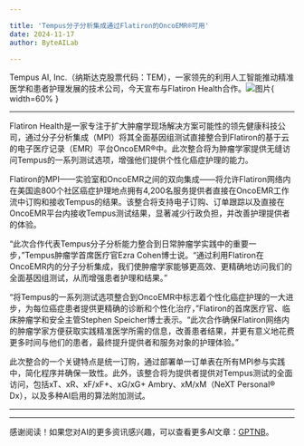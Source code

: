 ```yaml
---

title: 'Tempus分子分析集成通过Flatiron的OncoEMR®可用'
date: 2024-11-17
author: ByteAILab

---
```


Tempus AI, Inc.（纳斯达克股票代码：TEM），一家领先的利用人工智能推动精准医学和患者护理发展的技术公司，今天宣布与Flatiron Health合作。![图片](https://ai-techpark.com/wp-content/uploads/2024/11/Tempus-960x540.jpg){ width=60% }

---
Flatiron Health是一家专注于扩大肿瘤学现场解决方案可能性的领先健康科技公司，通过分子分析集成（MPI）将其全面基因组测试直接整合到Flatiron的基于云的电子医疗记录（EMR）平台OncoEMR®中。此次整合将为肿瘤学家提供无缝访问Tempus的一系列测试选项，增强他们提供个性化癌症护理的能力。

Flatiron的MPI——实验室和OncoEMR之间的双向集成——将允许Flatiron网络内在美国逾800个社区癌症护理地点拥有4,200名服务提供者直接在OncoEMR工作流中订购和接收Tempus的结果。该整合将支持电子订购、订单跟踪以及直接在OncoEMR平台内接收Tempus测试结果，显著减少行政负担，并改善护理提供者的体验。

“此次合作代表Tempus分子分析能力整合到日常肿瘤学实践中的重要一步，”Tempus肿瘤学首席医疗官Ezra Cohen博士说。“通过利用Flatiron在OncoEMR内的分子分析集成，我们使肿瘤学家能够更高效、更精确地访问我们的全面基因组测试，从而增强患者护理和结果。”

“将Tempus的一系列测试选项整合到OncoEMR中标志着个性化癌症护理的一大进步，为每位癌症患者提供更精确的诊断和个性化治疗，”Flatiron的首席医疗官、临床肿瘤学和安全主管Stephen Speicher博士表示。“此次合作确保Flatiron网络内的肿瘤学家方便获取实践精准医学所需的信息，改善患者结果，并更有意义地花费更多时间与他们的患者，最终提升提供者和服务对象的护理体验。”

此次整合的一个关键特点是统一订购，通过部署单一订单表在所有MPI参与实践中，简化程序并确保一致性。此外，该整合将为提供者提供对Tempus测试的全面访问，包括xT、xR、xF/xF+、xG/xG+ Ambry、xM/xM（NeXT Personal® Dx），以及多种AI启用的算法附加测试。

---
---
感谢阅读！如果您对AI的更多资讯感兴趣，可以查看更多AI文章：[GPTNB](https://gptnb.com)。